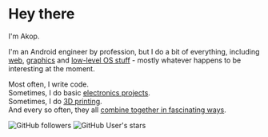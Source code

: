 # Hey there

I'm Akop.

I'm an Android engineer by profession, but I do a bit of
everything, including [web](https://github.com/0xe1f/grouch), [graphics](https://github.com/CocoaMSX/CocoaMSX)
and [low-level OS stuff](https://github.com/8bitpsp/psplib) - mostly whatever happens to be interesting at the moment.

Most often, I write code.  
Sometimes, I do basic [electronics projects](https://github.com/0xe1f/NeoGeoWireless).  
Sometimes, I do [3D printing](https://github.com/0xe1f/3dprint/blob/master/nes/nes_cart_bottom.stl).  
And every so often, they all [combine together in fascinating ways](https://github.com/0xe1f/red).  

![GitHub followers](https://img.shields.io/github/followers/0xe1f?label=Follow&style=social) ![GitHub User's stars](https://img.shields.io/github/stars/0xe1f?style=social)
